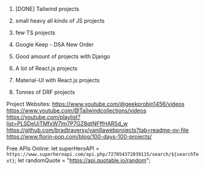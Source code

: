 1. [DONE] Tailwind projects

2. small heavy all kinds of JS projects

3. few TS projects

4. Google Keep - DSA New Order

5. Good amount of projects with Django

6. A lot of React.js projects

7. Material-UI with React.js projects

8. Tonnes of DRF projects

Project Websites:
https://www.youtube.com/@geekprobin1456/videos
https://www.youtube.com/@Tailwindcollections/videos
https://youtube.com/playlist?list=PLSDeUiTMfxW7lm7P7GZ8qtNFffHAR5d_w
https://github.com/bradtraversy/vanillawebprojects?tab=readme-ov-file
https://www.florin-pop.com/blog/100-days-100-projects/

Free APIs Online:
let superHeroAPI = `https://www.superheroapi.com/api.php/727054372039115/search/${searchText}`;
let randomQuote = "https://api.quotable.io/random";